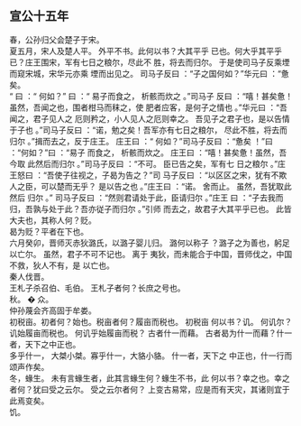 ## 宣公十五年
春，公孙归父会楚子于宋。  
夏五月，宋人及楚人平。 外平不书。此何以书？大其平乎
已也。何大乎其平乎已？庄王围宋，军有七日之粮尔，尽此不
胜，将去而归尔。 于是使司马子反乘堙而窥宋城，宋华元亦乘
堙而出见之。 司马子反曰 ：“子之国何如？”华元曰 ：“惫矣。  
“ 曰 ：“ 何如？” 曰 ：“ 易子而食之， 析骸而炊之 。”司马子
反曰 ：“嘻！甚矣惫！虽然，吾闻之也，围者柑马而秣之，使
肥者应客，是何子之情也 。”华元曰 ：“吾闻之，君子见人之
厄则矜之，小人见人之厄则幸之。 吾见子之君子也，是以告情
于子也 。”司马子反曰 ：“诺，勉之矣！吾军亦有七日之粮尔，
尽此不胜，将去而归尔 。”揖而去之，反于庄王。 庄王曰 ：“
何如？”司马子反曰 ：“惫矣 ！”曰 ：“何如？”曰 ：“易子
而食之， 析骸而炊之。 庄王曰 ：“嘻！甚矣惫！虽然，吾今取
此然后而归尔 。”司马子反曰 ：“不可。 臣已告之矣，军有七
日之粮尔 。”庄王怒曰 ：“吾使子往视之，子曷为告之？”司
马子反曰 ：“以区区之宋，犹有不欺人之臣，可以楚而无乎？
是以告之也 。”庄王曰 ：“诺。 舍而止。 虽然，吾犹取此然后
归尔 。” 司马子反曰 ：“然则君请处于此，臣请归尔 。”庄王
曰 ：“子去我而归，吾孰与处于此？吾亦従子而归尔 。”引师
而去之，故君子大其平乎已也。 此皆大夫也，其称人何？贬。  
曷为贬？平者在下也。  
六月癸卯，晋师灭赤狄潞氏，以潞子婴儿归。 潞何以称子
？潞子之为善也，躬足以亡尔。 虽然，君子不可不记也。 离于
夷狄，而未能合于中国，晋师伐之，中国不救，狄人不有，是
以亡也。  
秦人伐晋。  
王札子杀召伯、毛伯。 王札子者何？长庶之号也。  
秋。 � 众。  
仲孙蔑会齐高固于牟娄。  
初税亩。初者何？始也。税亩者何？履亩而税也。 初税亩
何以书？讥。 何讥尔？讥始履亩而税也。 何讥乎始履亩而税？
古者什一而藉。 古者曷为什一而藉？什一者，天下之中正也。  
多乎什一， 大桀小桀。寡乎什一，大貉小貉。 什一者，天下之
中正也，什一行而颂声作矣。  
冬，蝝生。 未有言蝝生者，此其言蝝生何？蝝生不书，此
何以书？幸之也。幸之者何？犹曰受之云尔。 受之云尔者何？
上变古易常，应是而有天灾，其诸则宜于此焉变矣。  
饥。  

